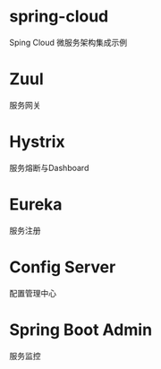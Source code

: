 # spring-cloud 
Sping Cloud 微服务架构集成示例

# Zuul 
服务网关

# Hystrix
服务熔断与Dashboard

# Eureka
服务注册

# Config Server
配置管理中心

# Spring Boot Admin
服务监控
